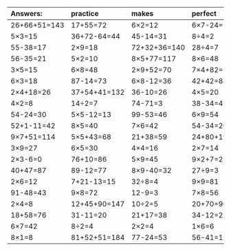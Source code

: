 | Answers: | practice | makes | perfect | ! |
| :--- | :--- | :--- | :--- | :--- |
| 26+66+51=143 | 17+55=72 | 6×2=12 | 6×7-24=18 | 2×9-11=7 | 
| 5×3=15 | 36+72-64=44 | 45-14=31 | 8÷4=2 | 38+30=68 | 
| 55-38=17 | 2×9=18 | 72+32+36=140 | 28÷4=7 | 93-52=41 | 
| 56-35=21 | 5×2=10 | 8×5+77=117 | 8×6=48 | 65+31=96 | 
| 3×5=15 | 6×8=48 | 2×9+52=70 | 7×4+82=110 | 22+24+51=97 | 
| 6×3=18 | 87-14=73 | 6×8-12=36 | 42+42=84 | 81÷9=9 | 
| 2×4+18=26 | 37+54+41=132 | 36-10=26 | 4×5=20 | 22+55+92=169 | 
| 4×2=8 | 14÷2=7 | 74-71=3 | 38-34=4 | 66+44+34=144 | 
| 54-24=30 | 5×5-12=13 | 99-53=46 | 6×9=54 | 88-82=6 | 
| 52+1-11=42 | 8×5=40 | 7×6=42 | 54-34=20 | 3×2=6 | 
| 9×7+51=114 | 5×5+43=68 | 21+38=59 | 24+80+19=123 | 40-24=16 | 
| 3×9=27 | 6×5=30 | 4×4=16 | 2×7=14 | 8×4-15=17 | 
| 2×3-6=0 | 76+10=86 | 5×9=45 | 9×2+7=25 | 70-67=3 | 
| 40+47=87 | 89-12=77 | 8×9-40=32 | 27÷9=3 | 9×3=27 | 
| 2×6=12 | 7+21-13=15 | 32÷8=4 | 9×9=81 | 74+22=96 | 
| 91-48=43 | 9×8=72 | 12-9=3 | 7×8=56 | 80-41=39 | 
| 2×4=8 | 12+45+90=147 | 10÷2=5 | 20+70=90 | 48÷6=8 | 
| 18+58=76 | 31-11=20 | 21+17=38 | 34-12=22 | 7×3+79=100 | 
| 6×7=42 | 8÷2=4 | 2×2=4 | 1×6=6 | 6×9-39=15 | 
| 8×1=8 | 81+52+51=184 | 77-24=53 | 56-41=15 | 37-37=0 | 
